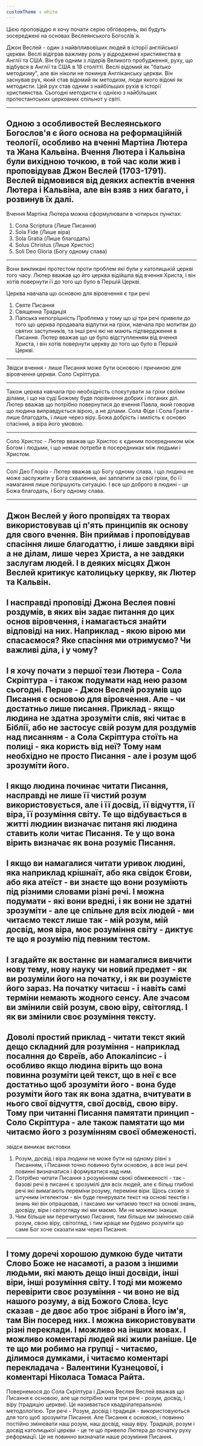 ```yaml
---
customTheme : white
---
```

Цією проповіддю я хочу почати серію обговорень, які будуть зосереджені на основах Веслеянського Богослів`я.

Джон Веслей - один з найвпливовіших людей в історії англійської церкви. Веслі відіграв важливу роль у відродженні християнства в Англії та США. Він був одним з лідерів Великого пробудження, руху, що відбувся в Англії та США в 18 столітті. Веслі відомий як "батько методизму", але він ніколи не покинув Англіканську церкви. Він заснував рух, який став відомий як методизм, люди якого відомі як методисти. Цей рух став одним з найбільших рухів в історії християнства. Сьогодні методисти є однією з найбільших протестантських церковних спільнот у світі.

---
Одною з особливостей Веслеянського Богослов'я є його основа на реформаційній теології, особливо на вченні Мартіна Лютера та Жана Кальвіна. Вчення Лютера і Кальвіна були вихідною точкою, в той час коли жив і проповідував Джон Веслей (1703-1791). Веслей відмовився від деяких аспектів вчення Лютера і Кальвіна, але він взяв з них багато, і розвинув їх далі.
--- 
Вчення Мартіна Лютера можна сформулювати в чотирьох пунктах:
1. Сола Scriptura (Лише Писання)
2. Sola Fide (Лише віра)
3. Sola Gratia (Лише благодать)
4. Solus Christus (Лише Христос)
5. Soli Deo Gloria (Богу одному слава)
---
Вони викликані протестом проти проблем які були у католицькій церкві того часу. Лютер вважав що йго церква відійшла від вчення Христа, і він хотів повернути її до того що було в Першій Церкві. 

Церква навчала що основою для віровчення є три речі
1. Святе Писання
2. Священна Традиція
3. Папська непогрішність
Проблема у тому що ці три речі привели до того що церква продавала відпутки на гріхи, навчала про молитви до святих заступників, та інші речі які не мають підтвердження в Писання. Лютер вважав що це було відступленням від вчення Христа, і він хотів повернути церкву до того що було в Першій Церкві.

---

Звідси вчення - лише Писання може бути основою і причиною для віровчення церкви. Соло Скріптура. 

--- 
Також церква навчала про необхідність спокутувати за гріхи своїми ділами, і що на суді Божому буде порівняння добрих і поганих діл. Лютер вважав що потрібно повернутися до вчення Павла, який говорив що людина виправдується вірою, а не ділами. Сола Фіде і Сола Гратія - лише благодать, і лише через віру. Божа добрість і милість є основю спасіння, а віра його умовою. 

---

Соло Христос - Лютер вважав що Христос є єдиним посередником між Богом і людьми, і що немає потреби в посередниках між людьми і Христом.

---

Солі Део Глоріа - Лютер вважав що Богу одному слава, і що людина не може заслужити у Бога схвалення, ані заплатити за свої гріхи, бо її намагання лише погіршують ситуацію. І все що доброго в людині - це Божа благодать, і Богу одному слава.

---
Джон Веслей у його пропвідях та творах використовував ці п'ять принципів як основу для свого вчення. Він приймав і проповідував спасіння лише благодаттю, і лише завдяки вірі а не ділам, лише через Христа, а не завдяки заслугам людей. І в деяких місцях Джон Веслей критикує католицьку церкву, як Лютер та Кальвін.
---
І насправді проповіді Джона Веслея повні роздумів, в яких він задає питання до цих основ віровчення, і намагається знайти відповіді на них. Наприклад - якою вірою ми спасаємося? Яке спасіння ми отримуємо? Чи важливі діла, і у чому? 
---
І я хочу почати з першої тези Лютера - Сола Скріптура - і також подумати над нею разом сьогодні. 
Перше - Джон Веслей розумів що Писання є основою для віровчення. Але - чи достатньо лише писання. Приклад - якщо людина не здатна зрозуміти слів, які читає в Біблії, або не застосує свій розум для роздумів над писанням - а Сола Скріптура стоїть на полиці - яка користь від неї? Тому нам необхідно не просто Писання - але і розум щоб зрозуміти його. 
---
І якщо людина починає читати Писання, насправді не лише її чистий розум використовується, але і її досвід, її відчуття, її віра, її розуміння світу. Те що відбувається в житті людиин визначає питаня які людина ставить коли читає Писання. Те у що вона вірить визначає як вона розуміє Писання.
---
І якщо ви намагалися читати уривок людині, яка наприклад крішнаїт, або яка свідок Єгови, або яка атеїст - ви знаєте що вони розуміють під різними словами різні речі. І можна подумати - які вони вредні, і як вони не здатні зрозуміти - але це спільне для всіх людей - ми читаємо текст лише так - мій розум, мій досвід, моя віра, моє розуміння світу - диктує те що я розумію під певним тестом. 
--- 
І згадайте як востаннє ви намагалися вивчити нову тему, нову науку чи новий предмет - як ви розуміли його на початку, і як ви розумієте його зараз. На початку читаєш - і навіть самі терміни немають жодного сенсу. Але зчасом ви змінили свій розум, свою віру, світогляд. І як ви змінили своє розуміння тексту.
---
Доволі простий приклад - читати текст який дещо складний для розуміння - наприклад посалння до Євреїв, або Апокаліпсис - і особливо якщо людина вірить що вона повинна розуміти цей текст, що в неї є все достатньо щоб зрозуміти його - вона буде розуміти його так як вона здатна, вчитувати в нього свої відчуття, свої досвід, свою віру. Тому при читанні Писання памятати принцип - Соло Скріптура - але також памятати що ми читаємо його з розумінням своєї обмеженості.
---
звідси виникає  вистовки 
1. Розум, досвід і віра людини не може бути на одному рівні з Писанням, і Писання точно повинно бути основою, а все інші речі повинні визначатися і формуватися над ним. 
2. Потрібно читати Писання з розумінням своєї обмеженості - так - базові речі в писанні є зрозумілі для всіх людей, але є більш глибокі речі які вимагають переміни розуму, переміни віри. Щось схоже зі штучним інтелектом - він буде генерувати текст на основі текстів і знань які він опрацював, і таксамо ми читаємо текст на основі знань, досвіду, віри і світогляду які ми маємо. Ми не можемо інакше. 
3. Чим більше ми перечитуємо Писання, тим більше ми змінюємо свій розум, свою віру, світогляд, і тим краще ми будемо розуміти що саме Бог хоче сказати нам через Писання.
---
І тому доречі хорошою думкою буде читати Слово Боже не насамоті, а разом з іншими людьми, які мають дещо інші досвіди, інші віри, інші розуміння світу. І тоді ми можемо перевірити своє розуміння - чи воно не від нашого розуму, а від Божого Слова. Ісус сказав - де двоє або троє зібрані в Його ім'я, там Він посеред них. І можна використовувати різні переклади. І можливо на інших мовах. І можливо коментарі людей які жили раніше. Це те що ми робимо на групці - читаємо, ділимося думками, і читаємо коментарі перекладача - Валентини Кузнецової, і коментарі Ніколаса Томаса Райта.
---
Повернемося до Сола Скріптура і Джона Веслея 
Веслей вважав що Писання є основою, але ще потрібно мати три речі - розум, досвід, і віру (традицію церкви). Це називається квадрілатеральною методологією. Три речі - Розум, досвід і традиція - використовуються для того щоб зрозуміти Писання. Але Писання є основою, і повинно постійно змінювати наш розум, наш досвід, нашу віру. Традиція, розум і досвід католицької церкви - це те що привело Лютера до початку руху реформації. Це не повинно визначати наше розуміння Писання.